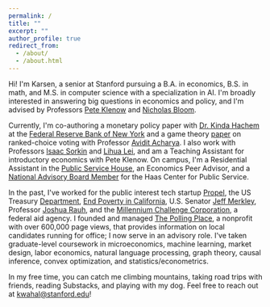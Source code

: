 ```yaml
---
permalink: /
title: ""
excerpt: ""
author_profile: true
redirect_from: 
  - /about/
  - /about.html
---
```


Hi! I'm Karsen, a senior at Stanford pursuing a B.A. in economics, B.S. in math, and M.S. in computer science with a specialization in AI. I'm broadly interested in answering big questions in economics and policy, and I'm advised by Professors [Pete Klenow](http://www.klenow.com/) and [Nicholas Bloom](https://nbloom.people.stanford.edu/).

Currently, I'm co-authoring a monetary policy paper with [Dr. Kinda Hachem](https://sites.google.com/site/kindahachem/home) at the [Federal Reserve Bank of New York](https://www.newyorkfed.org/) and a game theory [paper](https://bit.ly/RCVPaper) on ranked-choice voting with Professor [Avidit Acharya](https://www.aviditacharya.com/home). I also work with Professors [Isaac Sorkin](https://sites.google.com/site/isaacsorkin/home) and [Lihua Lei](https://lihualei71.github.io/), and am a Teaching Assistant for introductory economics with Pete Klenow. On campus, I'm a Residential Assistant in the [Public Service House](https://resed.stanford.edu/neighborhoods/neighborhood-resources/neighborhood-concept/theme-housing/university-theme-houses-1-5), an Economics Peer Advisor, and a [National Advisory Board Member](https://haas.stanford.edu/about/our-people-0/national-advisory-board) for the Haas Center for Public Service. 

In the past, I've worked for the public interest tech startup [Propel](https://www.joinpropel.com/), the US Treasury [Department](https://home.treasury.gov/about/offices/domestic-finance), [End Poverty in California](https://endpovertyinca.org/), U.S. Senator [Jeff Merkley](https://www.merkley.senate.gov/), Professor [Joshua Rauh](https://web.stanford.edu/~rauh/index.html), and the [Millennium Challenge Corporation](https://www.mcc.gov/), a federal aid agency.  I founded and managed [The Polling Place](https://thepollingplace.org/), a nonprofit with over 600,000 page views, that provides information on local candidates running for office; I now serve in an advisory role. I've taken graduate-level coursework in microeconomics, machine learning, market design, labor economics, natural language processing, graph theory, causal inference, convex optimization, and statistics/econometrics.

In my free time, you can catch me climbing mountains, taking road trips with friends, reading Substacks, and playing with my dog. Feel free to reach out at kwahal@stanford.edu!
